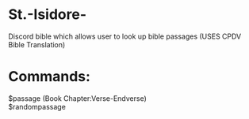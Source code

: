 # St.-Isidore-
Discord bible which allows user to look up bible passages (USES CPDV Bible Translation)

# Commands:

$passage (Book Chapter:Verse-Endverse) <br />
$randompassage <br />

